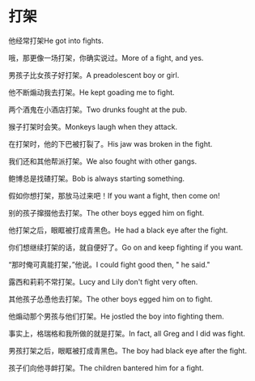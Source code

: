 # 打架

<p><span class="chinese">他经常打架</span><span class="english">He got into fights.</span></p>

<p><span class="chinese">哦，那更像一场打架，你确实说过。</span><span class="english">More of a fight, and yes.</span></p>

<p><span class="chinese">男孩子比女孩子好打架。</span><span class="english">A preadolescent boy or girl.</span></p>

<p><span class="chinese">他不断煽动我去打架。</span><span class="english">He kept goading me to fight.</span></p>

<p><span class="chinese">两个酒鬼在小酒店打架。</span><span class="english">Two drunks fought at the pub.</span></p>

<p><span class="chinese">猴子打架时会笑。</span><span class="english">Monkeys laugh when they attack.</span></p>

<p><span class="chinese">在打架时，他的下巴被打裂了。</span><span class="english">His jaw was broken in the fight.</span></p>

<p><span class="chinese">我们还和其他帮派打架。</span><span class="english">We also fought with other gangs.</span></p>

<p><span class="chinese">鲍博总是找碴打架。</span><span class="english">Bob is always starting something.</span></p>

<p><span class="chinese">假如你想打架，那放马过来吧！</span><span class="english">If you want a fight, then come on!</span></p>

<p><span class="chinese">别的孩子撺掇他去打架。</span><span class="english">The other boys egged him on fight.</span></p>

<p><span class="chinese">他打架之后，眼眶被打成青黑色。</span><span class="english">He had a black eye after the fight.</span></p>

<p><span class="chinese">你们想继续打架的话，就自便好了。</span><span class="english">Go on and keep fighting if you want.</span></p>

<p><span class="chinese">“那时俺可真能打架，”他说。</span><span class="english">I could fight good then, " he said."</span></p>

<p><span class="chinese">露西和莉莉不常打架。</span><span class="english">Lucy and Lily don't fight very often.</span></p>

<p><span class="chinese">其他孩子怂恿他去打架。</span><span class="english">The other boys egged him on to fight.</span></p>

<p><span class="chinese">他煽动那个男孩与他们打架。</span><span class="english">He jostled the boy into fighting them.</span></p>

<p><span class="chinese">事实上，格瑞格和我所做的就是打架。</span><span class="english">In fact, all Greg and I did was fight.</span></p>

<p><span class="chinese">男孩打架之后，眼眶被打成青黑色。</span><span class="english">The boy had black eye after the fight.</span></p>

<p><span class="chinese">孩子们向他寻衅打架。</span><span class="english">The children bantered him for a fight.</span></p>

